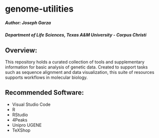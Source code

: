 # genome-utilities

##### Author: Joseph Garza
##### Department of Life Sciences, Texas A&M University - Corpus Christi 

## Overview:

This repository holds a curated collection of tools and supplementary information for basic analysis of genetic data. Created to support tasks such as sequence alignment and data visualization, this suite of resources supports workflows in molecular biology.

## Recommended Software:

* Visual Studio Code
* R
* RStudio
* 4Peaks
* Unipro UGENE
* TeXShop

